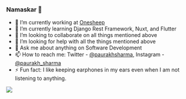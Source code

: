 ### Namaskar 🙏

- 🔭 I’m currently working at [Onesheep](https://onesheep.org/)
- 🌱 I’m currently learning Django Rest Framework, Nuxt, and Flutter
- 👯 I’m looking to collaborate on all things mentioned above
- 🤔 I’m looking for help with all the things mentioned above
- 💬 Ask me about anything on Software Development
- 📫 How to reach me: Twitter - [@paurakhsharma](https://www.twitter.com/paurakhsharma), Instagram - [@paurakh_sharma](https://www.instagram.com/paurakh_sharma/)
- ⚡ Fun fact: I like keeping earphones in my ears even when I am not listening to anything.

<img src="https://github-readme-stats.vercel.app/api?username=paurakhsharma&&show_icons=true&title_color=ffffff&icon_color=ffffff&text_color=daf7dc&bg_color=e83640" />
